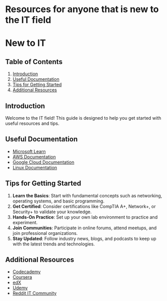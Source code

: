# Resources for anyone that is new to the IT field

# New to IT

## Table of Contents
1. [Introduction](#introduction)
2. [Useful Documentation](#useful-documentation)
3. [Tips for Getting Started](#tips-for-getting-started)
4. [Additional Resources](#additional-resources)

## Introduction
Welcome to the IT field! This guide is designed to help you get started with useful resources and tips.

## Useful Documentation
- [Microsoft Learn](https://learn.microsoft.com/)
- [AWS Documentation](https://docs.aws.amazon.com/)
- [Google Cloud Documentation](https://cloud.google.com/docs)
- [Linux Documentation](https://www.kernel.org/doc/html/latest/)

## Tips for Getting Started
1. **Learn the Basics**: Start with fundamental concepts such as networking, operating systems, and basic programming.
2. **Get Certified**: Consider certifications like CompTIA A+, Network+, or Security+ to validate your knowledge.
3. **Hands-On Practice**: Set up your own lab environment to practice and experiment.
4. **Join Communities**: Participate in online forums, attend meetups, and join professional organizations.
5. **Stay Updated**: Follow industry news, blogs, and podcasts to keep up with the latest trends and technologies.

## Additional Resources
- [Codecademy](https://www.codecademy.com/)
- [Coursera](https://www.coursera.org/)
- [edX](https://www.edx.org/)
- [Udemy](https://www.udemy.com/)
- [Reddit IT Community](https://www.reddit.com/r/ITCareerQuestions/)